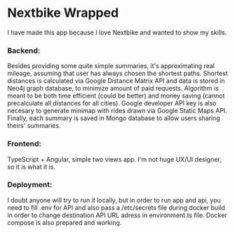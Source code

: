 # Nextbike Wrapped
I have made this app because I love Nextbike and wanted to show my skills.

### Backend:
Besides providing some quite simple summaries, it's approximating real mileage, assuming that user has always chosen the shortest paths. Shortest distances is calculated via Google Distance Matrix API and data is stored in Neo4j graph database, to minimize amount of paid requests. Algorithm is meant to be both time efficient (could be better) and money saving (cannot precalculate all distances for all cities). Google developer API key is also necesary to generate minimap with rides drawn via Google Static Maps API. Finally, each summary is saved in Mongo database to allow users sharing theirs' summaries.

### Frontend:
TypeScript + Angular, simple two views app. I'm not huge UX/UI designer, so it is what it is.

### Deployment:
I doubt anyone will try to run it locally, but in order to run app and api, you need to fill .env for API and also pass a /etc/secrets file during docker build in order to change destination API URL adress in environment.ts file. Docker compose is also prepared and working.
